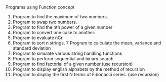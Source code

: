 Programs using Function concept
1. Program to find the maximum of two numbers.
2. Program to swap two numbers.
3. Program to find the nth power of a given number
4. Program to convert one case to another.
5. Program to evaluate nCr.
6. Program to sort n strings.
7 Program to calculate the mean, variance and standard deviation
8. Program to simulate various string handling functions
9. Program to perform sequential and binary search
10. Program to find factorial of a given number.(use recursion)
11. Program to display english alphabets by the method of recursion
12. Program to display the first N terms of Fibonacci series. (use recursion)
